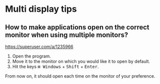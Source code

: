 
# Multi display tips


## How to make applications open on the correct monitor when using multiple monitors?

https://superuser.com/a/1235966

1. Open the program.
2. Move it to the monitor on which you would like it to open by default.
3. Hit the keys <kbd>⊞ Windows</kbd> + <kbd>Shift</kbd> + <kbd>Enter</kbd>.

From now on, it should open each time on the monitor of your preference.
